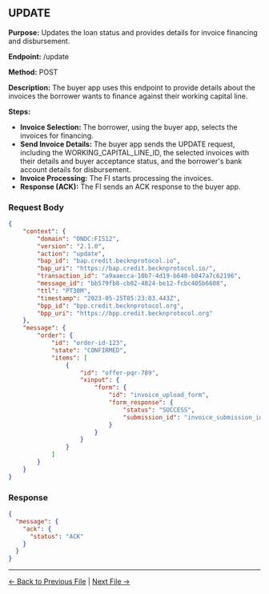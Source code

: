 ## UPDATE

**Purpose:** Updates the loan status and provides details for invoice financing and disbursement.

**Endpoint:** /update

**Method:** POST

**Description:** The buyer app uses this endpoint to provide details about the invoices the borrower wants to finance against their working capital line.

**Steps:**
  - **Invoice Selection:** The borrower, using the buyer app, selects the invoices for financing.
  - **Send Invoice Details:** The buyer app sends the UPDATE request, including the WORKING_CAPITAL_LINE_ID, the selected invoices with their details and buyer acceptance status, and the borrower's bank account details for disbursement.
  - **Invoice Processing:** The FI starts processing the invoices.
  - **Response (ACK):** The FI sends an ACK response to the buyer app.


### Request Body

``` json
{
    "context": {
        "domain": "ONDC:FIS12",
        "version": "2.1.0",
        "action": "update",
        "bap_id": "bap.credit.becknprotocol.io",
        "bap_uri": "https://bap.credit.becknprotocol.io/",
        "transaction_id": "a9aaecca-10b7-4d19-b640-b047a7c62196",
        "message_id": "bb579fb8-cb82-4824-be12-fcbc405b6608",
        "ttl": "PT30M",
        "timestamp": "2023-05-25T05:23:03.443Z",
        "bpp_id": "bpp.credit.becknprotocol.org",
        "bpp_uri": "https://bpp.credit.becknprotocol.org"
    },
    "message": {
        "order": {
            "id": "order-id-123",
            "state": "CONFIRMED",
            "items": [
                {
                    "id": "offer-pqr-789",
                    "xinput": {
                        "form": {
                            "id": "invoice_upload_form",
                            "form_response": {
                                "status": "SUCCESS",
                                "submission_id": "invoice_submission_id"
                            }
                        }
                    }
                }
            ]
        }
    }
}

```

### Response

```json
{
  "message": {
    "ack": {
      "status": "ACK"
    }
  }
}
```


---

<p align="center">

[← Back to Previous File](on_confirm.md) | [Next File →](on_update.md)

</p>


